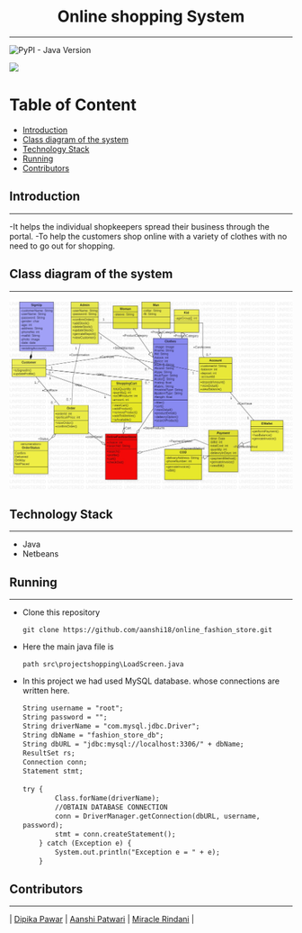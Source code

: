 <h1 align = "center">
    Online shopping System
</h1>

---

<img alt="PyPI - Java Version" src="https://img.shields.io/badge/java%20-green"> 

<p>
<img src = "OSS.PNG">
</p>

<h1>Table of Content</h1>

- [Introduction](#introduction)
- [Class diagram of the system](#class-diagram-of-the-system)
- [Technology Stack](#technology-stack)
- [Running](#running)
- [Contributors](#contributors)



## Introduction
---
-It helps the individual shopkeepers spread their business through the portal.
-To help the customers shop online with a variety of clothes with no need to go out for shopping.


## Class diagram of the system
---
<img src = "class diagram.jpg">

## Technology Stack
---

- Java
- Netbeans

## Running
---

- Clone this repository

  ```
  git clone https://github.com/aanshi18/online_fashion_store.git
  ```
 
- Here the main java file is 
  ```
  path src\projectshopping\LoadScreen.java
  ```
- In this project we had used MySQL database. whose connections are written here.
    ```
    String username = "root";
    String password = "";
    String driverName = "com.mysql.jdbc.Driver";
    String dbName = "fashion_store_db";
    String dbURL = "jdbc:mysql://localhost:3306/" + dbName;
    ResultSet rs;
    Connection conn;
    Statement stmt;
    
    try {
            Class.forName(driverName);
            //OBTAIN DATABASE CONNECTION
            conn = DriverManager.getConnection(dbURL, username, password);
            stmt = conn.createStatement();
        } catch (Exception e) {
            System.out.println("Exception e = " + e);
        }
    ```




## Contributors

---

| [Dipika Pawar](https://github.com/DipikaPawar12)                                                                                                            | [Aanshi Patwari](https://github.com/aanshi18)                                                                                                            | [Miracle Rindani](https://github.com/mrindani)                                                                                                |
